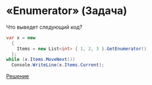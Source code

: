 # «Enumerator» (Задача)

Что выведет следующий код?

```cs
var x = new 
  {
    Items = new List<int> { 1, 2, 3 }.GetEnumerator()
  };
while (x.Items.MoveNext())
  Console.WriteLine(x.Items.Current);
```

[Решение](./Enumerator-S.md)